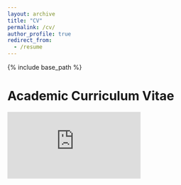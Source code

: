 ```yaml
---
layout: archive
title: "CV"
permalink: /cv/
author_profile: true
redirect_from:
  - /resume
---
```


{% include base_path %}

Academic Curriculum Vitae
======
<embed src="https://github.com/omercadopopular/omercadopopular.github.io/raw/master/files/GoesC-CV-Jan24" type="application/pdf">

